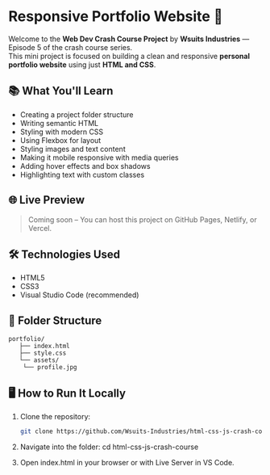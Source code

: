 # Responsive Portfolio Website 🚀

Welcome to the **Web Dev Crash Course Project** by **Wsuits Industries** — Episode 5 of the crash course series.  
This mini project is focused on building a clean and responsive **personal portfolio website** using just **HTML and CSS**.

## 📚 What You'll Learn

- Creating a project folder structure
- Writing semantic HTML
- Styling with modern CSS
- Using Flexbox for layout
- Styling images and text content
- Making it mobile responsive with media queries
- Adding hover effects and box shadows
- Highlighting text with custom classes

## 🌐 Live Preview

> Coming soon – You can host this project on GitHub Pages, Netlify, or Vercel.

## 🛠️ Technologies Used

- HTML5
- CSS3
- Visual Studio Code (recommended)

## 📁 Folder Structure

    portfolio/
       ├── index.html
       ├── style.css
       └── assets/
        └── profile.jpg


## 🖥️ How to Run It Locally

1. Clone the repository:
   ```bash
   git clone https://github.com/Wsuits-Industries/html-css-js-crash-course.git

2. Navigate into the folder:
   cd html-css-js-crash-course


3. Open index.html in your browser or with Live Server in VS Code.